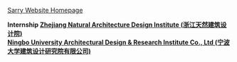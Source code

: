 [Sarry Website Homepage](https://steenblikrs.github.io/2021-Spring-Studio/students/Sarry/index)

<strong>Internship<strong>
[Zhejiang Natural Architecture Design Institute (浙江天然建筑设计院)](http://www.zjtianran.com/)
<br>
[Ningbo University Architectural Design & Research Institute Co., Ltd (宁波大学建筑设计研究院有限公司)](http://www.nbuadi.com/index.php?lang=cn)
